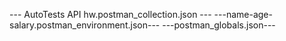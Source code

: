 --- AutoTests API hw.postman_collection.json ---
---name-age-salary.postman_environment.json---
---postman_globals.json---
